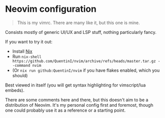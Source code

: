 # Neovim configuration

> This is my vimrc. There are many like it, but this one is mine.

Consists mostly of generic UI/UX and LSP stuff, nothing particularly fancy.

If you want to try it out:

- Install [Nix](https://nixos.org/download.html)
- Run `nix-shell https://github.com/QuentinI/nvim/archive/refs/heads/master.tar.gz --command nvim`
- (Or `nix run github:QuentinI/nvim` if you have flakes enabled, which you should)

Best viewed in itself (you will get syntax highlighting for vimscript/lua embeds).

There are some comments here and there, but this doesn't aim to be a distribution of Neovim. It's my personal config first and foremost, though one could probably use it as a reference or a starting point.
